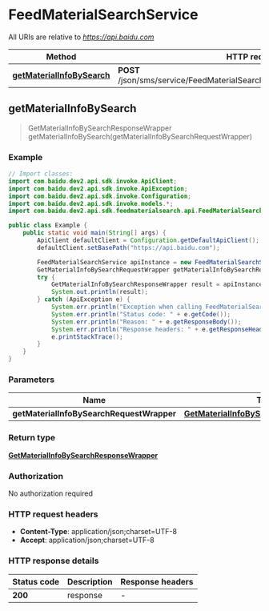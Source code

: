 # FeedMaterialSearchService

All URIs are relative to *https://api.baidu.com*

Method | HTTP request | Description
------------- | ------------- | -------------
[**getMaterialInfoBySearch**](FeedMaterialSearchService.md#getMaterialInfoBySearch) | **POST** /json/sms/service/FeedMaterialSearchService/getMaterialInfoBySearch | 



## getMaterialInfoBySearch

> GetMaterialInfoBySearchResponseWrapper getMaterialInfoBySearch(getMaterialInfoBySearchRequestWrapper)



### Example

```java
// Import classes:
import com.baidu.dev2.api.sdk.invoke.ApiClient;
import com.baidu.dev2.api.sdk.invoke.ApiException;
import com.baidu.dev2.api.sdk.invoke.Configuration;
import com.baidu.dev2.api.sdk.invoke.models.*;
import com.baidu.dev2.api.sdk.feedmaterialsearch.api.FeedMaterialSearchService;

public class Example {
    public static void main(String[] args) {
        ApiClient defaultClient = Configuration.getDefaultApiClient();
        defaultClient.setBasePath("https://api.baidu.com");

        FeedMaterialSearchService apiInstance = new FeedMaterialSearchService(defaultClient);
        GetMaterialInfoBySearchRequestWrapper getMaterialInfoBySearchRequestWrapper = new GetMaterialInfoBySearchRequestWrapper(); // GetMaterialInfoBySearchRequestWrapper | 
        try {
            GetMaterialInfoBySearchResponseWrapper result = apiInstance.getMaterialInfoBySearch(getMaterialInfoBySearchRequestWrapper);
            System.out.println(result);
        } catch (ApiException e) {
            System.err.println("Exception when calling FeedMaterialSearchService#getMaterialInfoBySearch");
            System.err.println("Status code: " + e.getCode());
            System.err.println("Reason: " + e.getResponseBody());
            System.err.println("Response headers: " + e.getResponseHeaders());
            e.printStackTrace();
        }
    }
}
```

### Parameters


Name | Type | Description  | Notes
------------- | ------------- | ------------- | -------------
 **getMaterialInfoBySearchRequestWrapper** | [**GetMaterialInfoBySearchRequestWrapper**](GetMaterialInfoBySearchRequestWrapper.md)|  |

### Return type

[**GetMaterialInfoBySearchResponseWrapper**](GetMaterialInfoBySearchResponseWrapper.md)

### Authorization

No authorization required

### HTTP request headers

- **Content-Type**: application/json;charset=UTF-8
- **Accept**: application/json;charset=UTF-8


### HTTP response details
| Status code | Description | Response headers |
|-------------|-------------|------------------|
| **200** | response |  -  |

